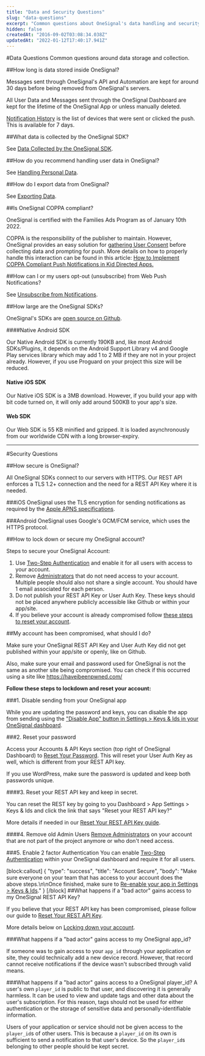```yaml
---
title: "Data and Security Questions"
slug: "data-questions"
excerpt: "Common questions about OneSignal's data handling and security"
hidden: false
createdAt: "2016-09-02T03:08:34.038Z"
updatedAt: "2022-01-12T17:40:17.941Z"
---
```

#Data Questions
Common questions around data storage and collection.

##How long is data stored inside OneSignal?

Messages sent through OneSignal's API and Automation are kept for around 30 days before being removed from OneSignal's servers.

All User Data and Messages sent through the OneSignal Dashboard are kept for the lifetime of the OneSignal App or unless manually deleted.

<a href="ref:notification-history" target="_blank">Notification History</a> is the list of devices that were sent or clicked the push. This is available for 7 days.

##What data is collected by the OneSignal SDK?

See [Data Collected by the OneSignal SDK](doc:data-collected-by-the-onesignal-sdk).

##How do you recommend handling user data in OneSignal?

See [Handling Personal Data](doc:handling-personal-data).

##How do I export data from OneSignal?

See [Exporting Data](doc:exporting-data).

##Is OneSignal COPPA compliant?

OneSignal is certified with the Families Ads Program as of January 10th 2022.

COPPA is the responsibility of the publisher to maintain. However, OneSignal provides an easy solution for <a href="https://documentation.onesignal.com/docs/handling-personal-data#getting-user-consent" target="_blank">gathering User Consent</a> before collecting data and prompting for push. More details on how to properly handle this interaction can be found in this article: <a href="https://www.superawesome.com/blog/how-to-implement-coppa-compliant-push-notifications-in-kid-directed-apps/" target="_blank">How to Implement COPPA Compliant Push Notifications in Kid Directed Apps.</a>

##How can I or my users opt-out (unsubscribe) from Web Push Notifications?

See <a href="https://documentation.onesignal.com/docs/unsubscribe-from-notifications" target="_blank">Unsubscribe from Notifications</a>.

##How large are the OneSignal SDKs?

OneSignal's SDKs are [open source on Github](https://github.com/OneSignal).

####Native Android SDK

Our Native Android SDK is currently 190KB and, like most Android SDKs/Plugins, it depends on the Android Support Library v4 and Google Play services library which may add 1 to 2 MB if they are not in your project already. However, if you use Proguard on your project this size will be reduced.

#### Native iOS SDK

Our Native iOS SDK is a 3MB download. However, if you build your app with bit code turned on, it will only add around 500KB to your app's size.

#### Web SDK

Our Web SDK is 55 KB minified and gzipped. It is loaded asynchronously from our worldwide CDN with a long browser-expiry.

----

#Security Questions

##How secure is OneSignal? 

All OneSignal SDKs connect to our servers with HTTPS. Our REST API enforces a TLS 1.2+ connection and the need for a REST API Key where it is needed.

###iOS
OneSignal uses the TLS encryption for sending notifications as required by the [Apple APNS specifications](https://developer.apple.com/library/archive/documentation/NetworkingInternet/Conceptual/RemoteNotificationsPG/APNSOverview.html#//apple_ref/doc/uid/TP40008194-CH8-SW1).

###Android
OneSignal uses Google's GCM/FCM service, which uses the HTTPS protocol.

##How to lock down or secure my OneSignal account?

Steps to secure your OneSignal Account:
1. Use <a href="https://documentation.onesignal.com/docs/2-step-authentication" target="_blank">Two-Step Authentication</a> and enable it for all users with access to your account.
2. Remove <a href="https://documentation.onesignal.com/docs/manage-your-onesignal-account#add-remove-or-update-user-access" target="_blank">Administrators</a> that do not need access to your account. Multiple people should also not share a single account. You should have 1 email associated for each person.
3. Do not publish your REST API Key or User Auth Key. These keys should not be placed anywhere publicly accessible like Github or within your app/site.
4. If you believe your account is already compromised follow [these steps to reset your account](#my-account-has-been-compromised-what-should-i-do).

##My account has been compromised, what should I do?

Make sure your OneSignal REST API Key and User Auth Key did not get published within your app/site or openly, like on Github.

Also, make sure your email and password used for OneSignal is not the same as another site being compromised. You can check if this occurred using a site like https://haveibeenpwned.com/

**Follow these steps to lockdown and reset your account:**

###1. Disable sending from your OneSignal app

While you are updating the password and keys, you can disable the app from sending using the ["Disable App" button in Settings > Keys & Ids in your OneSignal dashboard](doc:accounts-and-keys#rest-api-key).

###2. Reset your password

Access your Accounts & API Keys section (top right of OneSignal Dashboard) to [Reset Your Password](doc:manage-your-onesignal-account#reset-onesignal-account-password). This will reset your User Auth Key as well, which is different from your REST API key.

If you use WordPress, make sure the password is updated and keep both passwords unique.

####3. Reset your REST API key and keep in secret.

You can reset the REST key by going to you Dashboard > App Settings > Keys & Ids and click the link that says "Reset your REST API key?"

More details if needed in our [Reset Your REST API Key guide](doc:accounts-and-keys#rest-api-key).

####4. Remove old Admin Users
<a href="https://documentation.onesignal.com/docs/manage-your-onesignal-account#add-remove-or-update-user-access" target="_blank">Remove Administrators</a> on your account that are not part of the project anymore or who don't need access.

###5. Enable 2 factor Authentication
You can enable <a href="https://documentation.onesignal.com/docs/2-step-authentication" target="_blank">Two-Step Authentication</a> within your OneSignal dashboard and require it for all users.


[block:callout]
{
  "type": "success",
  "title": "Account Secure",
  "body": "Make sure everyone on your team that has access to your account does the above steps.\n\nOnce finished, make sure to [Re-enable your app in Settings > Keys & Ids](doc:accounts-and-keys#rest-api-key)."
}
[/block]
##What happens if a "bad actor" gains access to my OneSignal REST API Key?

If you believe that your REST API key has been compromised, please follow our guide to [Reset Your REST API Key](doc:accounts-and-keys#rest-api-key).

More details below on [Locking down your account](#my-account-has-been-compromised-what-should-i-do).

###What happens if a "bad actor" gains access to my OneSignal app_id?

If someone was to gain access to your `app_id` through your application or site, they could technically add a new device record. However, that record cannot receive notifications if the device wasn't subscribed through valid means.

###What happens if a "bad actor" gains access to a OneSignal player_id?
A user's own `player_id` is public to that user, and discovering it is generally harmless. It can be used to view and update tags and other data about the user's subscription. For this reason, tags should not be used for either authentication or the storage of sensitive data and personally-identifiable information.

Users of your application or service should not be given access to the `player_id`s of other users. This is because a `player_id` on its own is sufficient to send a notification to that user's device. So the `player_id`s belonging to other people should be kept secret.